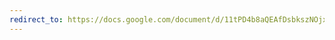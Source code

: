 ```yaml
---
redirect_to: https://docs.google.com/document/d/11tPD4b8aQEAfDsbkszNOjxpPkj5_hqG7iDtQepuQ-0E/edit?usp=sharing
---
```


